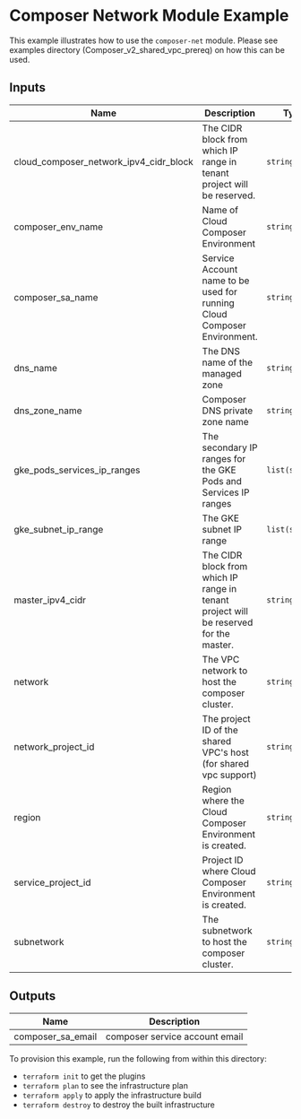 # Composer Network Module Example

This example illustrates how to use the `composer-net` module. Please see examples directory (Composer_v2_shared_vpc_prereq) on how this can be used.

<!-- BEGINNING OF PRE-COMMIT-TERRAFORM DOCS HOOK -->
## Inputs

| Name | Description | Type | Default | Required |
|------|-------------|------|---------|:--------:|
| cloud\_composer\_network\_ipv4\_cidr\_block | The CIDR block from which IP range in tenant project will be reserved. | `string` | `null` | no |
| composer\_env\_name | Name of Cloud Composer Environment | `string` | n/a | yes |
| composer\_sa\_name | Service Account name to be used for running Cloud Composer Environment. | `string` | `"composer-sa"` | no |
| dns\_name | The DNS name of the managed zone | `string` | `"composer.cloud.google.com."` | no |
| dns\_zone\_name | Composer DNS private zone name | `string` | `"composer-google-cloud-dns"` | no |
| gke\_pods\_services\_ip\_ranges | The secondary IP ranges for the GKE Pods and Services IP ranges | `list(string)` | n/a | yes |
| gke\_subnet\_ip\_range | The GKE subnet IP range | `list(string)` | n/a | yes |
| master\_ipv4\_cidr | The CIDR block from which IP range in tenant project will be reserved for the master. | `string` | `null` | no |
| network | The VPC network to host the composer cluster. | `string` | n/a | yes |
| network\_project\_id | The project ID of the shared VPC's host (for shared vpc support) | `string` | n/a | yes |
| region | Region where the Cloud Composer Environment is created. | `string` | `"us-central1"` | no |
| service\_project\_id | Project ID where Cloud Composer Environment is created. | `string` | n/a | yes |
| subnetwork | The subnetwork to host the composer cluster. | `string` | n/a | yes |

## Outputs

| Name | Description |
|------|-------------|
| composer\_sa\_email | composer service account email |

<!-- END OF PRE-COMMIT-TERRAFORM DOCS HOOK -->

To provision this example, run the following from within this directory:
- `terraform init` to get the plugins
- `terraform plan` to see the infrastructure plan
- `terraform apply` to apply the infrastructure build
- `terraform destroy` to destroy the built infrastructure
